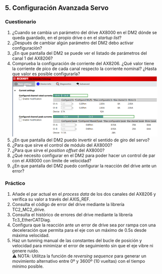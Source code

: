 ## 5. Configuración Avanzada Servo ##
### Cuestionario ###
1. ¿Cuando se cambia un parámetro del drive AX8000 en el DM2 dónde se queda guardado, en el propio drive o en el *startup list*?
2. ¿Después de cambiar algún parámetro del DM2 debo activar configuración?
3. ¿En que pantalla del DM2 se puede ver el listado de parámetros del canal 1 del AX8206?
4. Comprueba la configuración de corriente del AX8206. ¿Qué valor tiene la corriente de pico de cada canal respecto la corriente nominal? ¿Hasta que valor es posible configurarla?
![](/images/ConfigCorrienteCanalesAX8000.png)
5. ¿En que pantalla del DM2 puedo invertir el sentido de giro del servo?
6. ¿Para que sirve el control de módulo del AX8000?
7. ¿Para que sirve el *position offset* del AX8000?
8. ¿Qué necesito configurar en el DM2 para poder hacer un control de par con el AX8000 con límite de velocidad?
9. ¿En que pantalla del DM2 puedo configurar la reacción del drive ante un error?

### Práctico ###
1. Añade el par actual en el *process data* de los dos canales del AX8206 y verifica su valor a través del AXIS_REF.
2. Consulta el código de error del drive mediante la librería TC2_MC2_drive. 
3. Consulta el histórico de errores del drive mediante la librería Tc3_EtherCATDiag.
4. Configura que la reacción ante un error de drive sea por rampa con una deceleración que permita para el eje con un máximo de 0.5s desde máxima velocidad. 
5. Haz un tunning manual de las constantes del bucle de posición y velocidad para minimizar el error de seguimiento sin que el eje vibre ni genere ruido. <br> 
:warning: NOTA: Utilitza la función de *reversing sequence* para generar un movimiento alternativo entre 0º y 3600º (10 vueltas) con el tiempo mínimo posible.